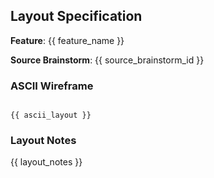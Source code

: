 ## Layout Specification

**Feature**: {{ feature_name }}

**Source Brainstorm**: {{ source_brainstorm_id }}

### ASCII Wireframe

```

{{ ascii_layout }}

```

### Layout Notes

{{ layout_notes }}